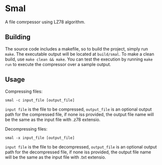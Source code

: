 # Smal

A file comrpessor using LZ78 algorithm.

## Building

The source code includes a makefile, so to build the project, simply run ```make```. The executable output will be located at ```build/smal```. To make a clean build, use ```make clean && make```. You can test the execution by running ```make run``` to execute the compressor over a sample output.

## Usage

Compressing files:

```smal -c input_file [output_file]```

```input file``` is the file to be compressed, ```output_file``` is an optional output path for the compressed file, if none iss provided, the output file name will be the same as the input file with .z78 extensio.

Decompressing files:

```smal -x input_file [output_file]```

```input file``` is the file to be decompressed, ```output_file``` is an optional output path for the decompressed file, if none iss provided, the output file name will be the same as the input file with .txt extensio.